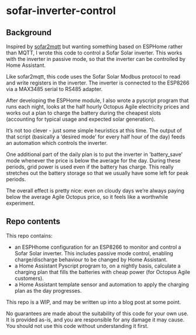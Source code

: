 # sofar-inverter-control

## Background

Inspired by [sofar2mqtt](https://github.com/cmcgerty/Sofar2mqtt) but wanting something based on ESPHome rather than MQTT, I wrote this code to control a Sofar Solar inverter. This works with the inverter in passive mode, so that the inverter can be controlled by Home Assistant.

Like sofar2mqtt, this code uses the Sofar Solar Modbus protocol to read and write registers in the inverter. The inverter is connected to the ESP8266 via a MAX3485 serial to RS485 adapter.

After developing the ESPHome module, I also wrote a pyscript program that runs each night, looks at the half hourly Octopus Agile electricity prices and works out a plan to charge the battery during the cheapest slots (accounting for typical usage and expected solar generation). 

It’s not too clever - just some simple heuristics at this time. The output of that script (basically a ‘desired mode’ for every half hour of the day) feeds an automation which controls the inverter. 

One additional part of the daily plan is to put the inverter in 'battery_save' mode whenever the price is below the average for the day. During these periods, grid power is used even if the battery has charge. This really stretches out the battery storage so that we usually have some left for peak periods. 

The overall effect is pretty nice: even on cloudy days we’re always paying below the average Agile Octopus price, so it feels like a worthwhile experiment.

## Repo contents

This repo contains:

* an ESPHhome configuration for an ESP8266 to monitor and control a Sofar Solar inverter. This includes passive mode control, enabling charge/discharge behaviour to be changed by Home Assistant.
* a Home Assistant Pyscript program to, on a nightly basis, calculate a charging plan that fills the batteries with cheap power (for Octopus Agile customers).
* a Home Assistant template sensor and automation to apply the charging plan as the day progresses.

This repo is a WIP, and may be written up into a blog post at some point.

No guarantees are made about the suitability of this code for your own use. It is provided as-is, and you are responsible for any damage it may cause. You should not use this code without understanding it first.
